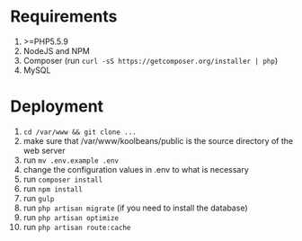 # Requirements
 1. \>=PHP5.5.9
 2. NodeJS and NPM
 3. Composer (run `curl -sS https://getcomposer.org/installer | php`)
 4. MySQL

# Deployment

 1. `cd /var/www && git clone ...`
 2. make sure that /var/www/koolbeans/public is the source directory of the web server 
 3. run `mv .env.example .env`
 4. change the configuration values in .env to what is necessary
 6. run `composer install`
 7. run `npm install`
 5. run `gulp`
 6. run `php artisan migrate` (if you need to install the database)
 7. run `php artisan optimize`
 8. run `php artisan route:cache`
